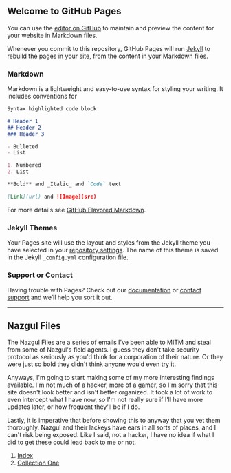 ## Welcome to GitHub Pages

You can use the [editor on GitHub](https://github.com/dulcebunkerman/leak/edit/master/index.md) to maintain and preview the content for your website in Markdown files.

Whenever you commit to this repository, GitHub Pages will run [Jekyll](https://jekyllrb.com/) to rebuild the pages in your site, from the content in your Markdown files.

### Markdown

Markdown is a lightweight and easy-to-use syntax for styling your writing. It includes conventions for

```markdown
Syntax highlighted code block

# Header 1
## Header 2
### Header 3

- Bulleted
- List

1. Numbered
2. List

**Bold** and _Italic_ and `Code` text

[Link](url) and ![Image](src)
```

For more details see [GitHub Flavored Markdown](https://guides.github.com/features/mastering-markdown/).

### Jekyll Themes

Your Pages site will use the layout and styles from the Jekyll theme you have selected in your [repository settings](https://github.com/dulcebunkerman/leak/settings). The name of this theme is saved in the Jekyll `_config.yml` configuration file.

### Support or Contact

Having trouble with Pages? Check out our [documentation](https://help.github.com/categories/github-pages-basics/) or [contact support](https://github.com/contact) and we’ll help you sort it out.


________________________

## Nazgul Files

The Nazgul Files are a series of emails I've been able to MITM and steal from some of Nazgul's field agents. I guess they don't take security protocol as seriously as you'd think for a corporation of their nature. Or they were just so bold they didn't think anyone would even try it. 

Anyways, I'm going to start making some of my more interesting findings available. I'm not much of a hacker, more of a gamer, so I'm sorry that this site doesn't look better and isn't better organized. It took a lot of work to even intercept what I have now, so I'm not really sure if I'll have more updates later, or how frequent they'll be if I do.

Lastly, it is imperative that before showing this to anyway that you vet them thoroughly. Nazgul and their lackeys have ears in all sorts of places, and I can't risk being exposed. Like I said, not a hacker, I have no idea if what I did to get these could lead back to me or not.

1. [Index](https://dulcebunkerman.github.io/leak/)
2. [Collection One](https://dulcebunkerman.github.io/leak/)

